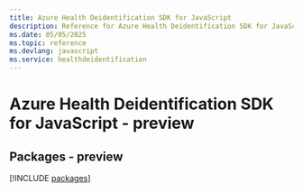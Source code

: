 ```yaml
---
title: Azure Health Deidentification SDK for JavaScript
description: Reference for Azure Health Deidentification SDK for JavaScript
ms.date: 05/05/2025
ms.topic: reference
ms.devlang: javascript
ms.service: healthdeidentification
---
```

# Azure Health Deidentification SDK for JavaScript - preview
## Packages - preview
[!INCLUDE [packages](health-deidentification-index.md)]